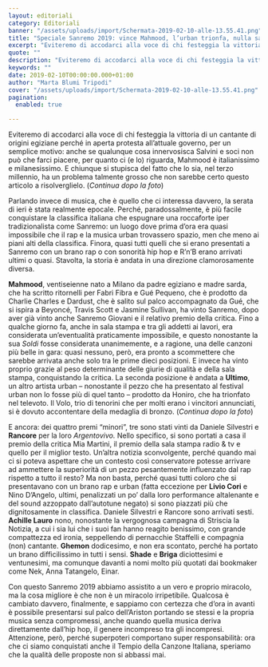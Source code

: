 ```yaml
---
layout: editoriali
category: Editoriali
banner: "/assets/uploads/import/Schermata-2019-02-10-alle-13.55.41.png"
title: "Speciale Sanremo 2019: vince Mahmood, l’urban trionfa, nulla sarà più come prima"
excerpt: "Eviteremo di accodarci alla voce di chi festeggia la vittoria di un cantante di origini egiziane perché in aperta protesta all’attuale governo, per un semplice motivo: anche se qualunque cosa innervosisca Salvini e soci non può che farci piacere,  per quanto ci (e lo) riguarda, Mahmood è italianissimo e milanesissimo. E chiunque si stupisca del [&hellip"
quote: ""
description: "Eviteremo di accodarci alla voce di chi festeggia la vittoria di un cantante di origini egiziane perché in aperta protesta all’attuale governo, per un semplice motivo: anche se qualunque cosa innervosisca Salvini e soci non può che farci piacere,  per quanto ci (e lo) riguarda, Mahmood è italianissimo e milanesissimo. E chiunque si stupisca del [&hellip"
keywords: ""
date: 2019-02-10T00:00:00.000+01:00
author: "Marta Blumi Tripodi"
cover: "/assets/uploads/import/Schermata-2019-02-10-alle-13.55.41.png"
pagination:
  enabled: true

---
```


Eviteremo di accodarci alla voce di chi festeggia la vittoria di un cantante di origini egiziane perché in aperta protesta all’attuale governo, per un semplice motivo: anche se qualunque cosa innervosisca Salvini e soci non può che farci piacere, per quanto ci (e lo) riguarda, Mahmood è italianissimo e milanesissimo. E chiunque si stupisca del fatto che lo sia, nel terzo millennio, ha un problema talmente grosso che non sarebbe certo questo articolo a risolverglielo. (_Continua dopo la foto_)

Parlando invece di musica, che è quello che ci interessa davvero, la serata di ieri è stata realmente epocale. Perché, paradossalmente, è più facile conquistare la classifica italiana che espugnare una roccaforte iper tradizionalista come Sanremo: un luogo dove prima d’ora era quasi impossibile che il rap e la musica urban trovassero spazio, men che meno ai piani alti della classifica. Finora, quasi tutti quelli che si erano presentati a Sanremo con un brano rap o con sonorità hip hop e R’n’B erano arrivati ultimi o quasi. Stavolta, la storia è andata in una direzione clamorosamente diversa.

**Mahmood**, ventiseienne nato a Milano da padre egiziano e madre sarda, che ha scritto ritornelli per Fabri Fibra e Gué Pequeno, che è prodotto da Charlie Charles e Dardust, che è salito sul palco accompagnato da Gué, che si ispira a Beyoncé, Travis Scott e Jasmine Sullivan, ha vinto Sanremo, dopo aver già vinto anche Sanremo Giovani e il relativo premio della critica. Fino a qualche giorno fa, anche in sala stampa e tra gli addetti ai lavori, era considerata un’eventualità praticamente impossibile, e questo nonostante la sua _Soldi_ fosse considerata unanimemente, e a ragione, una delle canzoni più belle in gara: quasi nessuno, però, era pronto a scommettere che sarebbe arrivata anche solo tra le prime dieci posizioni. E invece ha vinto proprio grazie al peso determinante delle giurie di qualità e della sala stampa, conquistando la critica. La seconda posizione è andata a **Ultimo**, un altro artista urban – nonostante il pezzo che ha presentato al festival urban non lo fosse più di quel tanto – prodotto da Honiro, che ha trionfato nel televoto. Il Volo, trio di tenorini che per molti erano i vincitori annunciati, si è dovuto accontentare della medaglia di bronzo. (_Continua dopo la foto_)

E ancora: dei quattro premi “minori”, tre sono stati vinti da Daniele Silvestri e **Rancore** per la loro _Argentovivo._ Nello specifico, si sono portati a casa il premio della critica Mia Martini, il premio della sala stampa radio & tv e quello per il miglior testo. Un’altra notizia sconvolgente, perché quando mai ci si poteva aspettare che un contesto così conservatore potesse arrivare ad ammettere la superiorità di un pezzo pesantemente influenzato dal rap rispetto a tutto il resto? Ma non basta, perché quasi tutti coloro che si presentavano con un brano rap e urban (fatta eccezione per **Livio Cori** e Nino D’Angelo, ultimi, penalizzati un po’ dalla loro performance altalenante e del sound azzoppato dall’autotune negato) si sono piazzati più che dignitosamente in classifica. Daniele Silvestri e Rancore sono arrivati sesti. **Achille Lauro** nono, nonostante la vergognosa campagna di Striscia la Notizia, a cui i sia lui che i suoi fan hanno reagito benissimo, con grande compattezza ed ironia, seppellendo di pernacchie Staffelli e compagnia (non) cantante. **Ghemon** dodicesimo, e non era scontato, perché ha portato un brano difficilissimo in tutti i sensi. **Shade** e **Briga** diciottesimi e ventunesimi, ma comunque davanti a nomi molto più quotati dai bookmaker come Nek, Anna Tatangelo, Einar.

Con questo Sanremo 2019 abbiamo assistito a un vero e proprio miracolo, ma la cosa migliore è che non è un miracolo irripetibile. Qualcosa è cambiato davvero, finalmente, e sappiamo con certezza che d’ora in avanti è possibile presentarsi sul palco dell’Ariston portando se stessi e la propria musica senza compromessi, anche quando quella musica deriva direttamente dall’hip hop, il genere incompreso tra gli incompresi. Attenzione, però, perché superpoteri comportano super responsabilità: ora che ci siamo conquistati anche il Tempio della Canzone Italiana, speriamo che la qualità delle proposte non si abbassi mai.